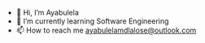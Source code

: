 - 👋 Hi, I’m Ayabulela
- 🌱 I’m currently learning Software Engineering
- 📫 How to reach me <ayabulelamdlalose@outlook.com>

<!---
uNyanda/uNyanda is a ✨ special ✨ repository because its `README.md` (this file) appears on your GitHub profile.
You can click the Preview link to take a look at your changes.
--->
